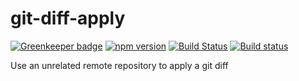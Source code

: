 # git-diff-apply

[![Greenkeeper badge](https://badges.greenkeeper.io/kellyselden/git-diff-apply.svg)](https://greenkeeper.io/)
[![npm version](https://badge.fury.io/js/git-diff-apply.svg)](https://badge.fury.io/js/git-diff-apply)
[![Build Status](https://travis-ci.org/kellyselden/git-diff-apply.svg?branch=master)](https://travis-ci.org/kellyselden/git-diff-apply)
[![Build status](https://ci.appveyor.com/api/projects/status/imgjd20sv5itmnlo/branch/master?svg=true)](https://ci.appveyor.com/project/kellyselden/git-diff-apply/branch/master)

Use an unrelated remote repository to apply a git diff
